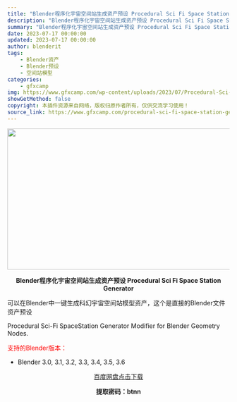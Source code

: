```yaml
---
title: "Blender程序化宇宙空间站生成资产预设 Procedural Sci Fi Space Station Generator"
description: "Blender程序化宇宙空间站生成资产预设 Procedural Sci Fi Space Station Generator 可以在Blender中一键生成科幻宇宙空间站模型资产，这个是直接的Ble..."
summary: "Blender程序化宇宙空间站生成资产预设 Procedural Sci Fi Space Station Generator 可以在Blender中一键生成科幻宇宙空间站模型资产，这个是直接的Ble..."
date: 2023-07-17 00:00:00
updated: 2023-07-17 00:00:00
author: blenderit
tags: 
    - Blender资产
    - Blender预设
    - 空间站模型
categories:
    - gfxcamp
img: https://www.gfxcamp.com/wp-content/uploads/2023/07/Procedural-Sci-Fi-Space-Station-Generator-For-Blender.jpg
showGetMethod: false
copyright: 本插件资源来自网络，版权归原作者所有，仅供交流学习使用！
source_link: https://www.gfxcamp.com/procedural-sci-fi-space-station-generator/
---
```

<div><p><img decoding="async" class="aligncenter size-full wp-image-113624" src="https://www.gfxcamp.com/wp-content/uploads/2023/07/Procedural-Sci-Fi-Space-Station-Generator-For-Blender.jpg" data-src="https://www.gfxcamp.com/wp-content/uploads/2023/07/Procedural-Sci-Fi-Space-Station-Generator-For-Blender.jpg" alt="" width="640" height="320" data-srcset="https://www.gfxcamp.com/wp-content/uploads/2023/07/Procedural-Sci-Fi-Space-Station-Generator-For-Blender.jpg 640w, https://www.gfxcamp.com/wp-content/uploads/2023/07/Procedural-Sci-Fi-Space-Station-Generator-For-Blender-150x75.jpg 150w" data-sizes="(max-width: 640px) 100vw, 640px"></p><p style="text-align: center;"><strong>Blender程序化宇宙空间站生成资产预设 Procedural Sci Fi Space Station Generator</strong></p><p>可以在Blender中一键生成科幻宇宙空间站模型资产，这个是直接的Blender文件资产预设</p><p>Procedural Sci-Fi SpaceStation Generator Modifier for Blender Geometry Nodes.</p><p style="text-align: left;"><span style="color: #ff0000;">支持的Blender版本：</span></p><ul>
<li style="text-align: left;">Blender 3.0, 3.1, 3.2, 3.3, 3.4, 3.5, 3.6</li>
</ul><p style="text-align: center;"><a class="maxbutton-3 maxbutton maxbutton-baidu" target="_blank" rel="noopener" href="https://pan.baidu.com/s/1xYHJA6v6_f15a-B35WVZqg?pwd=btnn"><span class="mb-text">百度网盘点击下载</span></a></p><p style="text-align: center;"><strong>提取密码：btnn</strong></p></div>